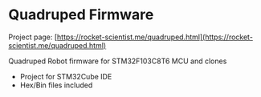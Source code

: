 # Quadruped Firmware

Project page: [https://rocket-scientist.me/quadruped.html](https://rocket-scientist.me/quadruped.html)

Quadruped Robot firmware for STM32F103C8T6 MCU and clones
- Project for STM32Cube IDE
- Hex/Bin files included